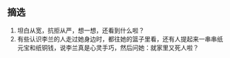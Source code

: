 





## 摘选







1. 坦白从宽，抗拒从严，想一想，还看到什么啦？
1. 有些认识李兰的人走过她身边时，都往她的篮子里看，还有人提起来一串串纸元宝和纸铜钱，说李兰真是心灵手巧，然后问她：就家里又死人啦？